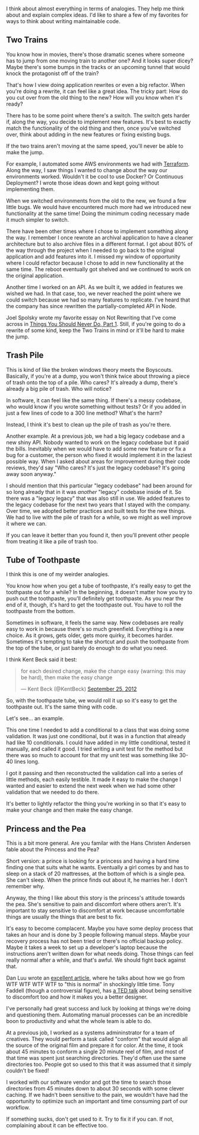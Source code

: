 I think about almost everything in terms of analogies. They help me think about and explain complex ideas.
I'd like to share a few of my favorites for ways to think about writing
maintainable code.


Two Trains
----------

You know how in movies, there's those
dramatic scenes where someone has to jump from one moving train to another one?
And it looks super dicey? Maybe there's some bumps in the tracks or an upcoming
tunnel that would knock the protagonist off of the train?

That's how I view doing application rewrites or even a big refactor.
When you're doing a rewrite, it can feel like a great idea.
The tricky part: How do you cut over from the old thing to the new? How will you
know when it's ready?

There has to be some point where there's a switch. The switch
gets harder if, along the way, you decide to implement new features.
It's best to exactly match the functionality of the old thing and then, once
you've switched over, think about adding in the new features or fixing existing
bugs.

If the two trains aren't moving at the same speed, you'll never be able to make the jump.

For example, I automated some AWS environments we had with
[Terraform](https://www.terraform.io/). Along the
way, I saw things I wanted to change about the way our
environments worked. Wouldn't it be cool to use Docker? Or Continuous
Deployment? I wrote those ideas down and kept going without implementing them.

When we switched environments from the old to the new, we found a few little
bugs. We would have encountered much more had we introduced new functionality at
the same time! Doing the minimum coding necessary made it much simpler to
switch.

There have been other times where I chose to implement something along the way.
I remember I once rewrote an archival application to have a cleaner architecture
but to also archive files in a different format. I got about 80% of the
way through the project when I needed to go back to the original application and
add features into it.
I missed my window of opportunity where I could refactor
because I chose to add in new functionality at the same time.
The reboot eventually got shelved and we continued to work on the original
application.

Another time I worked on an API. As we built it, we added in
features we wished we had. In that case, too, we never reached the point where
we could switch because we had so many features to replicate.
I've heard that the company has since rewritten the partially-completed API in Node.

Joel Spolsky wrote my favorite essay on Not Rewriting that I've come
across in [Things You Should Never Do, Part
1](http://www.joelonsoftware.com/articles/fog0000000069.html). Still, if you're
going to do a rewrite of some kind, keep the Two Trains in mind or it'll be hard
to make the jump.


Trash Pile
----------

This is kind of like the broken windows theory meets the Boyscouts. Basically,
if you're at a dump, you won't think twice about throwing a piece of trash onto
the top of a pile.  Who cares? It's already a dump, there's already a big pile
of trash. Who will notice?

In software, it can feel like the same thing. If there's a messy codebase, who
would know if you wrote something without tests? Or if you added in just
a few lines of code to a 300 line method? What's the harm?

Instead, I think it's best to clean up the pile of trash as you're there.

Another example. At a previous job, we had a big legacy codebase and a new shiny
API. Nobody wanted to work on the legacy codebase but it paid the bills.
Inevitably when we would have to add some new feature or fix a bug for
a customer, the person who fixed it would implement it in the laziest possible
way. When I asked about areas for improvement during their code reviews, they'd say "Who
cares? It's just the legacy codebase? It's going away soon anyway."

I should mention that this particular "legacy codebase" had been around for so
long already that in it was *another* "legacy" codebase inside of it. So there
was a "legacy legacy" that was also still in use.
We added features to the legacy codebase for the next two years that I stayed
with the company.
Over time, we adopted better practices and built tests for the new things.
We had to live with the pile of trash for a while, so we
might as well improve it where we can.

If you can leave it better than you found it, then you'll prevent other people
from treating it like a pile of trash too.

Tube of Toothpaste
------------------

I think this is one of my weirder analogies.

You know how when you get a tube of toothpaste, it's really easy to get the
toothpaste out for a while? In the beginning, it doesn't matter how you try to
push out the toothpaste, you'll definitely get toothpaste. As you near the end
of it, though, it's hard to get the toothpaste out. You have to roll
the toothpaste from the bottom.

Sometimes in software, it feels the same way. New codebases are really easy to
work in because there's so much greenfield. Everything is a new choice. As it
grows, gets older, gets more quirky, it becomes harder. Sometimes it's tempting
to take the shortcut and push the toothpaste from the top of the tube, or just
barely do enough to do what you need.

I think Kent Beck said it best:

<blockquote class="twitter-tweet" data-lang="en"><p lang="en" dir="ltr">for each
desired change, make the change easy (warning: this may be hard), then make the
easy change</p>&mdash; Kent Beck (@KentBeck) <a
href="https://twitter.com/KentBeck/status/250733358307500032">September 25,
2012</a></blockquote>
<script async src="//platform.twitter.com/widgets.js" charset="utf-8"></script>

So, with the toothpaste tube, we would roll it up so it's easy to get the
toothpaste out. It's the same thing with code.

Let's see... an example.

This one time I needed to add a conditional to a class that was doing some
validation. It was just one conditional, but it was in a function that already
had like 10 conditionals. I could have added in my little conditional, tested it
manually, and called it good. I tried writing a unit test for the method but
there was so much to account for that my unit test was something like 30-40
lines long.

I got it passing and then reconstructed the validation call into
a series of little methods, each easily testible. It made it easy to make the
change I wanted and easier to extend the next week when we had some other
validation that we needed to do there.

It's better to lightly refactor
the thing you're working in so that it's easy to make your change and then make
the easy change.


Princess and the Pea
--------------------

This is a bit more general. Are you familar with the Hans Christen Andersen
fable about the Princess and the Pea?

Short version: a prince is looking for a princess and having a hard time finding
one that suits what he wants. Eventually a girl comes by and has to sleep on
a stack of 20 mattresses, at the bottom of which is a single pea. She can't
sleep. When the prince finds out about it, he marries her. I don't remember why.

Anyway, the thing I like about this story is the princess's attitude towards the
pea. She's sensitive to pain and discomfort where others aren't. It's important
to stay sensitive to discomfort at work because uncomfortable things are usually
the things that are best to fix.

It's easy to become complacent. Maybe you have some deploy process that takes an
hour and is done by 3 people following manual steps. Maybe your recovery process
has not been tried or there's no official backup policy. Maybe it takes a week
to set up a developer's laptop because the instructions aren't written down for
what needs doing. Those things can feel really normal after a while, and that's
awful. We should fight back against that.

Dan Luu wrote an [excellent article](http://danluu.com/wat/), where he talks about how we go
from WTF WTF WTF WTF to "this is normal" in shockingly little time. Tony Faddell
(though a controversial figure), has [a TED
talk](https://www.ted.com/talks/tony_fadell_the_first_secret_of_design_is_noticing?language=en)
about being sensitive to
discomfort too and how it makes you a better designer.

I've personally had great success and luck by looking at things we're doing and
questioning them. Automating manual processes can be an incredible boon to
productivity and what the whole team is able to do.

At a previous job, I worked as a systems admininstrator for a team of creatives.
They would perform a task called "conform" that would align all the source of
the original film and prepare it for color. At the time, it took about 45
minutes to conform a single 20 minute reel of film, and most of that time was
spent just searching directories. They'd often use the same directories too.
People got so used to this that it was assumed that it simply couldn't be fixed!

I worked with our software vendor and got the time to search those directories
from 45 minutes down to about 30 seconds with some clever caching. If we hadn't
been sensitive to the pain, we wouldn't have had the opportunity to optimize
such an important and time consuming part of our workflow.

If something sucks, don't get used to it. Try to fix it if you can. If not,
complaining about it can be effective too.

